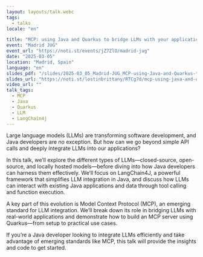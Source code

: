 ```yaml
---
layout: layouts/talk.webc
tags:
  - talks
locale: "en"

title: "MCP: using Java and Quarkus to bridge LLMs with your applications and data"
event: "Madrid JUG"
event_url: "https://noti.st/events/jZ7ZlO/madrid-jug"
date: "2025-03-05"
location: "Madrid, Spain"
language: "en"
slides_pdf: "/slides/2025-03_05_Madrid-JUG_MCP-using-Java-and-Quarkus-to-bridge-LLMs-with-your-applications-and-data.pdf"
slides_url: "https://noti.st/lostinbrittany/RTCg7d/mcp-using-java-and-quarkus-to-bridge-llms-with-your-applications-and-data"
video_url: ""
talk_tags:
  - MCP
  - Java
  - Quarkus
  - LLM
  - LangChain4j
---
```


Large language models (LLMs) are transforming software development, and Java developers are no exception. But how can we go beyond simple API calls and deeply integrate LLMs into our applications?

In this talk, we’ll explore the different types of LLMs—closed-source, open-source, and locally hosted models—before diving into how Java developers can harness them effectively. We’ll focus on LangChain4J, a powerful framework that simplifies LLM integration in Java, and discuss how LLMs can interact with existing Java applications and data through tool calling and function execution.

A key part of this evolution is Model Context Protocol (MCP), an emerging standard for LLM integration. We’ll break down its role in bridging LLMs with real-world applications and demonstrate how to build an MCP server using Quarkus—from setup to practical use cases.

If you’re a Java developer looking to integrate LLMs efficiently and take advantage of emerging standards like MCP, this talk will provide the insights and code to get started.
